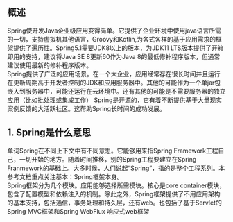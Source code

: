 ## 概述
Spring使开发Java企业级应用变得简单。它提供了企业环境中使用java语言所需的一切，支持虚拟机其他语言，Groovy和Kotlin,为各式各样的基于应用需求的框架提供了遍历性。Spring5.1需要JDK8以上的版本，为JDK11 LTS版本提供了开箱即用的支持，建议将Java SE 8更新60作为Java 8的最低修补程序版本，但通常建议使用最新的修补程序版本。  
Spring提供了广泛的应用场景。在一个大企业，应用经常存在很长时间并且运行在更新周期高于开发者控制的JDK和应用服务器中。其他的可能作为一个单jar包嵌入到服务器中，可能还运行在云环境中。还有其他的可能是不需要服务器的独立应用（比如批处理或集成工作）
Spring是开源的，它有着不断提供基于大量现实案例反馈的大活跃社区。这帮助Spring长时间的成功发展。 
## 1. Spring是什么意思
单词Spring在不同上下文中有不同意思。它能够用来指Spring Framework工程自己，一切开始的地方。随着时间推移，别的Spring工程要建立在Spring Franmework的基础上。大多时候，人们说起“Spring”，指的是整个工程系列。本参考文档重点关注基本：Spring框架本身。  
Spring框架分为几个模块。应用能够选择所需模块。核心是core container模块，包含了配置模型和依赖注入的机制。除此之外，Spring框架提供了不用应用架构的基本支持，包括通信，事务处理和持久层，还有web。也包括了基于Servlet的Spring MVC框架和Spring WebFlux 响应式web框架